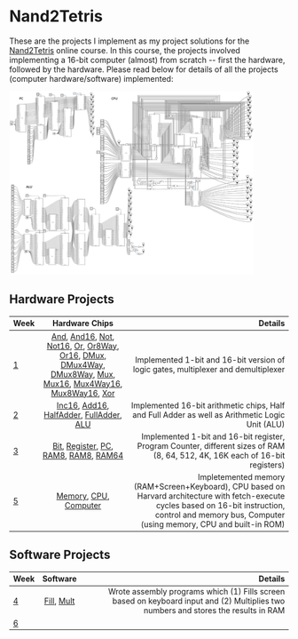 # Nand2Tetris

These are the projects I implement as my project solutions for the [Nand2Tetris](https://www.nand2tetris.org/) online course. In this course, the projects involved implementing a 16-bit computer (almost) from scratch -- first the hardware, followed by the hardware. Please read below for details of all the projects (computer hardware/software) implemented:

<img src="cover.jpg" height="330" width="440"/>

## Hardware Projects

| Week | Hardware Chips | Details |
| :---         |     :---:      |          ---: |
| [1](projects/01/)   | [And](projects/01/And.hdl), [And16](projects/01/And16.hdl), [Not](projects/01/Not.hdl), [Not16](projects/01/Not16.hdl), [Or](projects/01/Or.hdl), [Or8Way](projects/01/Or8Way.hdl), [Or16](projects/01/Or16.hdl), [DMux](projects/01/DMux.hdl), [DMux4Way](projects/01/DMux4Way.hdl), [DMux8Way](projects/01/DMux8Way.hdl), [Mux](projects/01/Mux.hdl), [Mux16](projects/01/Mux16.hdl), [Mux4Way16](projects/01/Mux4Way16.hdl), [Mux8Way16](projects/01/Mux8Way16.hdl), [Xor](projects/01/Xor.hdl)    | Implemented 1-bit and 16-bit version of logic gates, multiplexer and demultiplexer    |
| [2](projects/02/)   | [Inc16](projects/02/Inc16.hdl), [Add16](projects/02/Add16.hdl), [HalfAdder](projects/02/HalfAdder.hdl), [FullAdder](projects/02/FullAdder.hdl), [ALU](projects/02/ALU.hdl)     | Implemented 16-bit arithmetic chips, Half and Full Adder as well as Arithmetic Logic Unit (ALU) |
| [3](projects/03/)   | [Bit](projects/03/a/Bit.hdl), [Register](projects/03/a/Register.hdl), [PC](projects/03/a/PC.hdl), [RAM8](projects/03/a/RAM8.hdl), [RAM8](projects/03/a/RAM8.hdl), [RAM64](projects/03/a/RAM64.hdl)   | Implemented 1-bit and 16-bit register, Program Counter, different sizes of RAM (8, 64, 512, 4K, 16K each of 16-bit registers)    |
| [5](projects/03/)   | [Memory](projects/05/Memory.hdl), [CPU](projects/05/CPU.hdl), [Computer](projects/05/Computer.hdl)| Impletemented memory (RAM+Screen+Keyboard), CPU based on Harvard architecture with fetch-execute cycles based on 16-bit instruction, control and memory bus, Computer (using memory, CPU and built-in ROM)    |

## Software Projects

| Week | Software | Details |
| :---         |     :---:      |          ---: |
| [4](projects/04/)   | [Fill](projects/04/a/Fill.asm), [Mult](projects/04/a/mult.asm)     | Wrote assembly programs which (1) Fills screen based on keyboard input and (2) Multiplies two numbers and stores the results in RAM    |
| [6](projects/06/)   |      |  |

